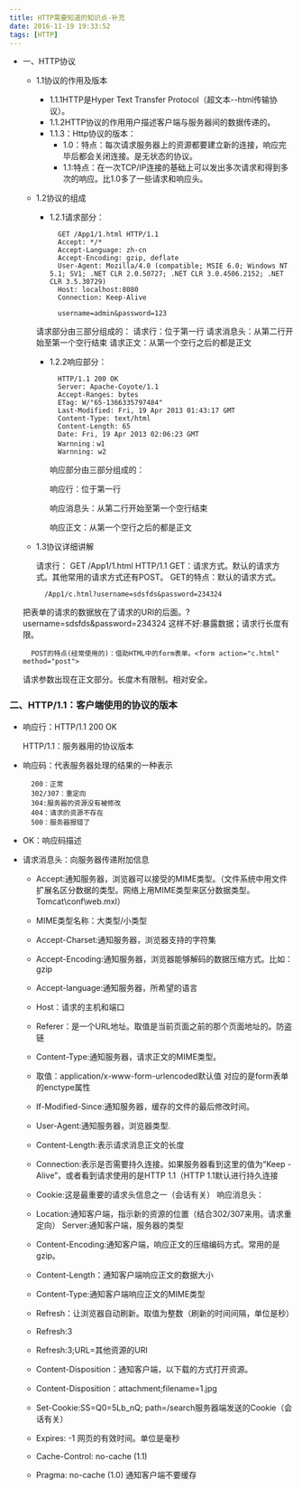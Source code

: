 ```yaml
---
title: HTTP需要知道的知识点-补充
date: 2016-11-19 19:33:52
tags: [HTTP]
---
```


* 一、HTTP协议
	* 1.1协议的作用及版本
		* 1.1.1HTTP是Hyper Text Transfer Protocol（超文本--html传输协议）。
		* 1.1.2HTTP协议的作用用户描述客户端与服务器间的数据传递的。
		* 1.1.3：Http协议的版本：
			* 1.0：特点：每次请求服务器上的资源都要建立新的连接，响应完毕后都会关闭连接。是无状态的协议。
			* 1.1:特点：在一次TCP/IP连接的基础上可以发出多次请求和得到多次的响应。比1.0多了一些请求和响应头。
					
	* 1.2协议的组成
		* 1.2.1请求部分：
		
				GET /App1/1.html HTTP/1.1
				Accept: */*
				Accept-Language: zh-cn
				Accept-Encoding: gzip, deflate
				User-Agent: Mozilla/4.0 (compatible; MSIE 6.0; Windows NT 5.1; SV1; .NET CLR 2.0.50727; .NET CLR 3.0.4506.2152; .NET CLR 3.5.30729)
				Host: localhost:8080
				Connection: Keep-Alive
				
				username=admin&password=123
				
		请求部分由三部分组成的：
			请求行：位于第一行
			请求消息头：从第二行开始至第一个空行结束
			请求正文：从第一个空行之后的都是正文
			
		* 1.2.2响应部分：
		
				HTTP/1.1 200 OK
				Server: Apache-Coyote/1.1
				Accept-Ranges: bytes
				ETag: W/"65-1366335797484"
				Last-Modified: Fri, 19 Apr 2013 01:43:17 GMT
				Content-Type: text/html
				Content-Length: 65
				Date: Fri, 19 Apr 2013 02:06:23 GMT
				Warnning：w1
				Warnning: w2


			响应部分由三部分组成的：
			
			响应行：位于第一行
			
			响应消息头：从第二行开始至第一个空行结束
			
			响应正文：从第一个空行之后的都是正文
			
	* 1.3协议详细讲解
	
		请求行：
		GET /App1/1.html HTTP/1.1
		GET：请求方式。默认的请求方式。其他常用的请求方式还有POST。
		GET的特点：默认的请求方式。
		
			/App1/c.html?username=sdsfds&password=234324
	把表单的请求的数据放在了请求的URI的后面。?username=sdsfds&password=234324
	这样不好:暴露数据；请求行长度有限。
	
		POST的特点(经常使用的)：借助HTML中的form表单。<form action="c.html" method="post">
	请求参数出现在正文部分。长度木有限制。相对安全。
	
### 二、HTTP/1.1：客户端使用的协议的版本

* 响应行：HTTP/1.1 200 OK

	HTTP/1.1：服务器用的协议版本
* 响应码：代表服务器处理的结果的一种表示

		200：正常
		302/307：重定向
		304:服务器的资源没有被修改
		404：请求的资源不存在
		500：服务器报错了
* OK：响应码描述

* 请求消息头：向服务器传递附加信息
	* Accept:通知服务器，浏览器可以接受的MIME类型。（文件系统中用文件扩展名区分数据的类型。网络上用MIME类型来区分数据类型。Tomcat\conf\web.mxl）
	* MIME类型名称：大类型/小类型
	* Accept-Charset:通知服务器，浏览器支持的字符集
	* Accept-Encoding:通知服务器，浏览器能够解码的数据压缩方式。比如：gzip
	* Accept-language:通知服务器，所希望的语言
	* Host：请求的主机和端口
	* Referer：是一个URL地址。取值是当前页面之前的那个页面地址的。防盗链
	* Content-Type:通知服务器，请求正文的MIME类型。
	* 取值：application/x-www-form-urlencoded默认值
	对应的是form表单的enctype属性
	* If-Modified-Since:通知服务器，缓存的文件的最后修改时间。
	* User-Agent:通知服务器，浏览器类型.
	* Content-Length:表示请求消息正文的长度 
	* Connection:表示是否需要持久连接。如果服务器看到这里的值为“Keep -Alive”，或者看到请求使用的是HTTP 1.1（HTTP 1.1默认进行持久连接 
	* Cookie:这是最重要的请求头信息之一（会话有关）
响应消息头：
	* Location:通知客户端，指示新的资源的位置（结合302/307来用。请求重定向）
Server:通知客户端，服务器的类型
	* Content-Encoding:通知客户端，响应正文的压缩编码方式。常用的是gzip。
	* Content-Length：通知客户端响应正文的数据大小
	* Content-Type:通知客户端响应正文的MIME类型
	* Refresh：让浏览器自动刷新。取值为整数（刷新的时间间隔，单位是秒）
	* Refresh:3
	* Refresh:3;URL=其他资源的URI
	* Content-Disposition：通知客户端，以下载的方式打开资源。
	* Content-Disposition：attachment;filename=1.jpg
	* Set-Cookie:SS=Q0=5Lb_nQ; path=/search服务器端发送的Cookie（会话有关）

	* Expires: -1             网页的有效时间。单位是毫秒
	* Cache-Control: no-cache (1.1)  
	* Pragma: no-cache   (1.0)                               通知客户端不要缓存

